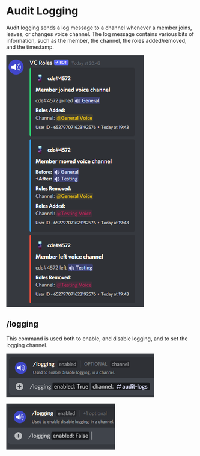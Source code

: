 # Audit Logging

Audit logging sends a log message to a channel whenever a member joins, leaves, or changes voice channel. The log message contains various bits of information, such as the member, the channel, the roles added/removed, and the timestamp.

![Example Audit logs](<../../.gitbook/assets/image (28).png>)

## /logging

This command is used both to enable, and disable logging, and to set the logging channel.

![logging command](<../../.gitbook/assets/image (30).png>)

![logging command](<../../.gitbook/assets/image (13).png>)
